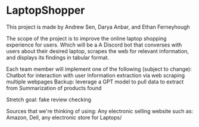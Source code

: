 # LaptopShopper
This project is made by Andrew Sen, Darya Anbar, and Ethan Ferneyhough

The scope of the project is to improve the online laptop shopping experience for users.
Which will be a A Discord bot that converses with users about their desired laptop, scrapes the web for relevant information, and displays its findings in tabular format.

Each team member will implement one of the following (subject to change):
Chatbot for interaction with user
Information extraction via web scraping multiple webpages
Backup: leverage a GPT model to pull data to extract from
Summarization of products found 

Stretch goal: fake review checking

Sources that we're thinking of using: Any electronic selling website such as: Amazon, Dell, any electronic store for Laptops/
